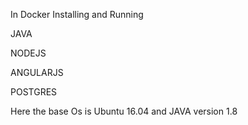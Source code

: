 In Docker Installing and Running 

JAVA 


NODEJS


ANGULARJS


POSTGRES


Here the base Os is Ubuntu 16.04 and JAVA version 1.8

